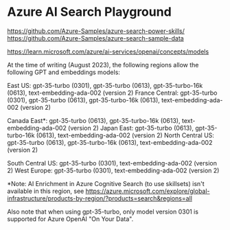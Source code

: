# Azure AI Search Playground

https://github.com/Azure-Samples/azure-search-power-skills/
https://github.com/Azure-Samples/azure-search-sample-data

https://learn.microsoft.com/azure/ai-services/openai/concepts/models

At the time of writing (August 2023), the following regions allow the following GPT and embeddings models:

East US: gpt-35-turbo (0301), gpt-35-turbo (0613), gpt-35-turbo-16k (0613), text-embedding-ada-002 (version 2)
France Central: gpt-35-turbo (0301), gpt-35-turbo (0613), gpt-35-turbo-16k (0613), text-embedding-ada-002 (version 2)

Canada East*: gpt-35-turbo (0613), gpt-35-turbo-16k (0613), text-embedding-ada-002 (version 2)
Japan East: gpt-35-turbo (0613), gpt-35-turbo-16k (0613), text-embedding-ada-002 (version 2)
North Central US: gpt-35-turbo (0613), gpt-35-turbo-16k (0613), text-embedding-ada-002 (version 2)

South Central US: gpt-35-turbo (0301), text-embedding-ada-002 (version 2)
West Europe: gpt-35-turbo (0301), text-embedding-ada-002 (version 2)

*Note: AI Enrichment in Azure Cognitive Search (to use skillsets) isn't available in this region, see
https://azure.microsoft.com/explore/global-infrastructure/products-by-region/?products=search&regions=all

Also note that when using gpt-35-turbo, only model version 0301 is supported for Azure OpenAI "On Your Data".